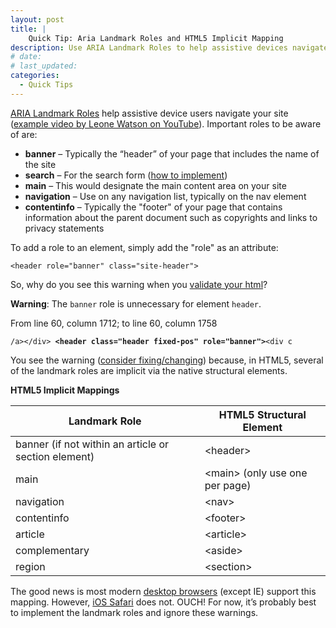 ```yaml
---
layout: post
title: |
    Quick Tip: Aria Landmark Roles and HTML5 Implicit Mapping
description: Use ARIA Landmark Roles to help assistive devices navigate the markup.
# date:
# last_updated:
categories:
  - Quick Tips
---
```

[ARIA Landmark Roles](http://www.w3.org/TR/wai-aria/roles) help assistive device users navigate your site ([example video by Leone Watson on YouTube](https://youtu.be/IhWMou12_Vk)). Important roles to be aware of are:

* **banner** – Typically the “header” of your page that includes the name of the site
* **search** – For the search form ([how to implement](http://adrianroselli.com/2015/08/where-to-put-your-search-role.html))
* **main** – This would designate the main content area on your site
* **navigation** – Use on any navigation list, typically on the nav element
* **contentinfo** – Typically the "footer" of your page that contains information about the parent document such as copyrights and links to privacy statements

To add a role to an element, simply add the "role" as an attribute:

    <header role="banner" class="site-header">

So, why do you see this warning when you [validate your html](https://validator.w3.org/)?

<p class="info warning"><strong>Warning</strong>: <span>The <code>banner</code> role is unnecessary for element <code>header</code>.</span></p><p class="location">From line <span class="first-line">60</span>, column <span class="first-col">1712</span>; to line <span class="last-line">60</span>, column <span class="last-col">1758</span></p><p class="extract"><code>/a&gt;&lt;/div&gt; <b>&lt;header class="header fixed-pos" role="banner"&gt;</b>&lt;div c</code></p>

You see the warning ([consider fixing/changing](https://www.paciellogroup.com/blog/2015/08/short-note-on-html-conformance-checking/)) because, in HTML5, several of the landmark roles are implicit via the native structural elements.

**HTML5 Implicit Mappings**

<table class="table table-striped table-bordered">
  <thead>
    <tr>
        <th>Landmark Role</th>
        <th>HTML5 Structural Element</th>
    </tr>
  </thead>
  <tbody>
    <tr>
        <td>banner (if not within an article or section element)</td>
        <td>
          &lt;header&gt;
        </td>
    </tr>
    <tr>
        <td>main</td>
        <td>
          &lt;main&gt; (only use one per page)
        </td>
    </tr>
    <tr>
        <td>navigation</td>
        <td>
          &lt;nav&gt;
        </td>
    </tr>
    <tr>
        <td>contentinfo</td>
        <td>
          &lt;footer&gt;
        </td>
    </tr>
    <tr>
        <td>article</td>
        <td>
          &lt;article&gt;
        </td>
    </tr>
    <tr>
        <td>complementary</td>
        <td>
          &lt;aside&gt;
        </td>
    </tr>
    <tr>
        <td>region</td>
        <td>
          &lt;section&gt;
        </td>
    </tr>
  </tbody>
</table>

The good news is most modern [desktop browsers](http://stevefaulkner.github.io/html-mapping-tests/) (except IE) support this mapping. However, [iOS Safari](https://dequeuniversity.com/assets/html/jquery-summit/html5/slides/landmarks-example.html) does not. OUCH! For now, it’s probably best to implement the landmark roles and ignore these warnings.